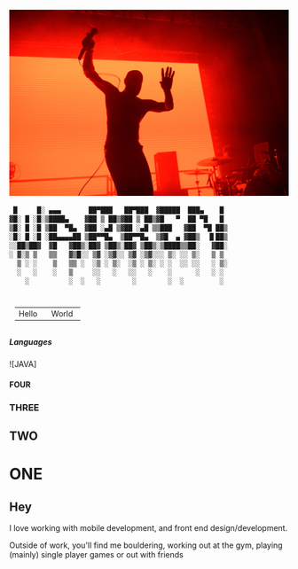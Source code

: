 ![Banner](52886893505_803b391820_h.jpg)
```
 █     █░ ▄▄▄       ██▀███   ██▀███  ▓█████  ███▄    █ 
▓█░ █ ░█░▒████▄    ▓██ ▒ ██▒▓██ ▒ ██▒▓█   ▀  ██ ▀█   █ 
▒█░ █ ░█ ▒██  ▀█▄  ▓██ ░▄█ ▒▓██ ░▄█ ▒▒███   ▓██  ▀█ ██▒
░█░ █ ░█ ░██▄▄▄▄██ ▒██▀▀█▄  ▒██▀▀█▄  ▒▓█  ▄ ▓██▒  ▐▌██▒
░░██▒██▓  ▓█   ▓██▒░██▓ ▒██▒░██▓ ▒██▒░▒████▒▒██░   ▓██░
░ ▓░▒ ▒   ▒▒   ▓▒█░░ ▒▓ ░▒▓░░ ▒▓ ░▒▓░░░ ▒░ ░░ ▒░   ▒ ▒ 
  ▒ ░ ░    ▒   ▒▒ ░  ░▒ ░ ▒░  ░▒ ░ ▒░ ░ ░  ░░ ░░   ░ ▒░
  ░   ░    ░   ▒     ░░   ░   ░░   ░    ░      ░   ░ ░ 
    ░          ░  ░   ░        ░        ░  ░         ░ 
                                                       
```

<table style="padding:10px">
  <tr>
    <td style="width:45%">Hello</td>
    <td style="width:45%">World</td>
  </tr>
</table>  

##### Languages
![JAVA]

#### FOUR

### THREE

## TWO

# ONE


## Hey

I love working with mobile development, and front end design/development. 

Outside of work, you'll find me bouldering, working out at the gym, playing (mainly) single player games or out with friends


<!--
**WarrenWarrens/WarrenWarrens** is a ✨ _special_ ✨ repository because its `README.md` (this file) appears on your GitHub profile.

Here are some ideas to get you started:

- 🔭 I’m currently working on ...
- 🌱 I’m currently learning ...
- 👯 I’m looking to collaborate on ...
- 🤔 I’m looking for help with ...
- 💬 Ask me about ...
- 📫 How to reach me: ...
- 😄 Pronouns: ...
- ⚡ Fun fact: ...
-->
